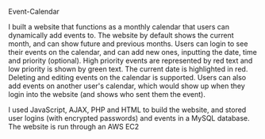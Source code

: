 Event-Calendar


I built a website that functions as a monthly calendar that users can dynamically add events to. The website by default shows the current month, and can show future and previous months. Users can login to see their events on the calendar, and can add new ones, inputting the date, time and priority (optional). High priority events are represented by red text and low priority is shown by green text. The current date is highlighted in red. Deleting and editing events on the calendar is supported. Users can also add events on another user's calendar, which would show up when they login into the website (and shows who sent them the event). 

I used JavaScript, AJAX, PHP and HTML to build the website, and stored user logins (with encrypted passwords) and events in a MySQL database. The website is run through an AWS EC2





  



